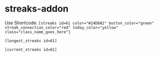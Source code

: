 # streaks-addon

Use Shortcode: `[streaks id=61 color="#24D8A2" button_color="green" streak_connection_color="red" today_color="yellow" class="class_name_goes_here"]`

`[longest_streaks id=61]`

`[current_streaks id=61]`
